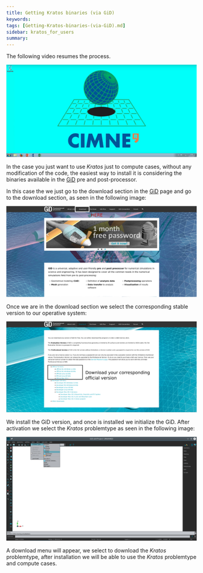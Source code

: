 ```yaml
---
title: Getting Kratos binaries (via GiD)
keywords: 
tags: [Getting-Kratos-binaries-(via-GiD).md]
sidebar: kratos_for_users
summary: 
---
```


The following video resumes the process.

[![](https://raw.githubusercontent.com/KratosMultiphysics/Documentation/master/Wiki_files/Download_Kratos_for_user_purpose/video.png)](https://youtu.be/uo0mfqBlc4Y)

In the case you just want to use _Kratos_ just to compute cases, without any modification of the code, the easiest way to install it is considering the binaries available in the [GiD](http://www.gidhome.com/)  pre and post-processor.

In this case the we just go to the download section in the [GiD](http://www.gidhome.com/)  page and go to the download section, as seen in the following image:

![](https://raw.githubusercontent.com/KratosMultiphysics/Documentation/master/Wiki_files/Download_Kratos_for_user_purpose/user1.png) 

Once we are in the download section we select the corresponding stable version to our operative system:

![](https://raw.githubusercontent.com/KratosMultiphysics/Documentation/master/Wiki_files/Download_Kratos_for_user_purpose/user2.png) 

We install the GiD version, and once is installed we initialize the GiD. After activation we select the _Kratos_ problemtype as seen in the following image:

![](https://raw.githubusercontent.com/KratosMultiphysics/Documentation/master/Wiki_files/Download_Kratos_for_user_purpose/user3.png) 

A download menu will appear, we select to download the _Kratos_ problemtype, after installation we will be able to use the _Kratos_ problemtype and compute cases.